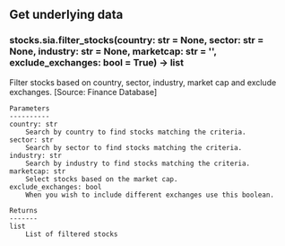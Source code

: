 ## Get underlying data 
### stocks.sia.filter_stocks(country: str = None, sector: str = None, industry: str = None, marketcap: str = '', exclude_exchanges: bool = True) -> list

Filter stocks based on country, sector, industry, market cap and exclude exchanges.
    [Source: Finance Database]

    Parameters
    ----------
    country: str
        Search by country to find stocks matching the criteria.
    sector: str
        Search by sector to find stocks matching the criteria.
    industry: str
        Search by industry to find stocks matching the criteria.
    marketcap: str
        Select stocks based on the market cap.
    exclude_exchanges: bool
        When you wish to include different exchanges use this boolean.

    Returns
    -------
    list
        List of filtered stocks
